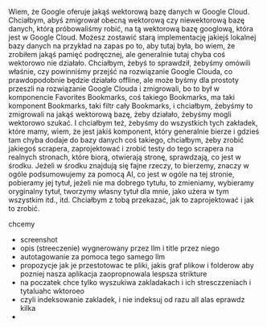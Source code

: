 Wiem, że Google oferuje jakąś wektorową bazę danych w Google Cloud. Chciałbym, abyś zmigrował obecną wektorową czy niewektorową bazę danych, którą próbowaliśmy robić, na tą wektorową bazę googlową, która jest w Google Cloud. Możesz zostawić starą implementację jakiejś lokalnej bazy danych na przykład na zapas po to, aby tutaj była, bo wiem, że zrobiłem jakąś pamięć podręcznej, ale generalnie tutaj chyba coś wektorowo nie działało. Chciałbym, żebyś to sprawdził, żebyśmy omówili właśnie, czy powinniśmy przejść na rozwiązanie Google Clouda, co prawdopodobnie będzie działało offline, ale może byśmy dla prostoty przeszli na rozwiązanie Google Clouda i zmigrowali, bo to był w komponencie Favorites Bookmarks, coś takiego Bookmarks, ma taki komponent Bookmarks, taki filtr cały Bookmarks, i chciałbym, żebyśmy to zmigrowali na jakąś wektorową bazę, żeby działało, żebyśmy mogli wektorowo szukać. I chciałbym też, żebyśmy do wszystkich tych zakładek, które mamy, wiem, że jest jakiś komponent, który generalnie bierze i gdzieś tam chyba dodaje do bazy danych coś takiego, chciałbym, żeby zrobić jakiegoś scrapera, zaprojektować i zrobić testy do tego scrapera na realnych stronach, które biorą, otwierają stronę, sprawdzają, co jest w środku. Jeżeli w środku znajdują się fajne rzeczy, to bierzemy, znaczy w ogóle podsumowujemy za pomocą AI, co jest w ogóle na tej stronie, pobieramy jej tytuł, jeżeli nie ma dobrego tytułu, to zmieniamy, wybieramy oryginalny tytuł, tworzymy własny tytuł dla mnie, jako użera w tym wszystkim itd., itd. Chciałbym z tobą przekazać, jak to zaprojektować i jak to zrobić.

chcemy
- screenshot
- opis (streeczenie) wygnerowany przez llm i title przez niego
- autotagowanie za pomoca tego samego llm
- propozycje jak je przestotowac te pliki, jakis graf plikow i folderow aby pozniej nasza aplikacja zaopropnowala lespsza strikture
- na poczatek chce tylko wyszukiwa zakladakach i ich stresczzeniach i tytaluahc wktoroeo
- czyli indeksowanie zakladek, i nie indeksuj od razu all alas eprawdz kilka
- 